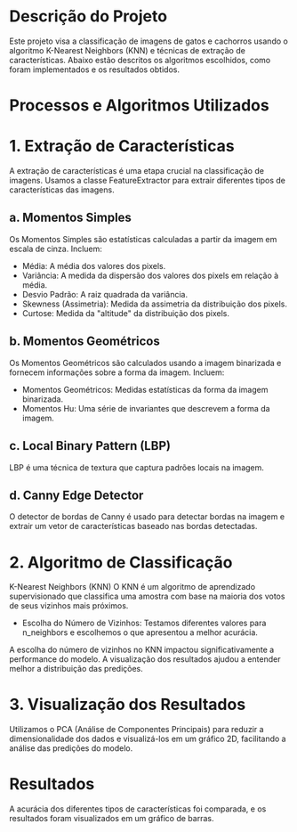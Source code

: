 # Descrição do Projeto

Este projeto visa a classificação de imagens de gatos e cachorros usando o algoritmo K-Nearest Neighbors (KNN) e técnicas de extração de características. Abaixo estão descritos os algoritmos escolhidos, como foram implementados e os resultados obtidos.

# Processos e Algoritmos Utilizados

  # 1. Extração de Características
  A extração de características é uma etapa crucial na classificação de imagens. Usamos a classe FeatureExtractor para extrair diferentes tipos de características das imagens.
  ## a. Momentos Simples
  Os Momentos Simples são estatísticas calculadas a partir da imagem em escala de cinza. Incluem:  
  * Média: A média dos valores dos pixels.
  * Variância: A medida da dispersão dos valores dos pixels em relação à média.    
  * Desvio Padrão: A raiz quadrada da variância.
  * Skewness (Assimetria): Medida da assimetria da distribuição dos pixels.
  * Curtose: Medida da "altitude" da distribuição dos pixels.    
  ## b. Momentos Geométricos
  Os Momentos Geométricos são calculados usando a imagem binarizada e fornecem informações sobre a forma da imagem. Incluem:
  - Momentos Geométricos: Medidas estatísticas da forma da imagem binarizada.
  - Momentos Hu: Uma série de invariantes que descrevem a forma da imagem. 
  ## c. Local Binary Pattern (LBP)
  LBP é uma técnica de textura que captura padrões locais na imagem.      
   ## d. Canny Edge Detector
  O detector de bordas de Canny é usado para detectar bordas na imagem e extrair um vetor de características baseado nas bordas detectadas.
  
  
  
  # 2. Algoritmo de Classificação
  K-Nearest Neighbors (KNN)
  O KNN é um algoritmo de aprendizado supervisionado que classifica uma amostra com base na maioria dos votos de seus vizinhos mais próximos.

  - Escolha do Número de Vizinhos: Testamos diferentes valores para n_neighbors e escolhemos o que apresentou a melhor acurácia.
    
   A escolha do número de vizinhos no KNN impactou significativamente a performance do modelo. A visualização dos resultados ajudou a entender melhor a distribuição das predições.

# 3. Visualização dos Resultados

Utilizamos o PCA (Análise de Componentes Principais) para reduzir a dimensionalidade dos dados e visualizá-los em um gráfico 2D, facilitando a análise das predições do modelo.


# Resultados
A acurácia dos diferentes tipos de características foi comparada, e os resultados foram visualizados em um gráfico de barras.

